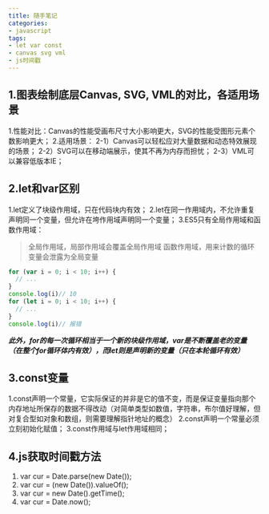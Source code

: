 ```yaml
---
title: 随手笔记
categories: 
- javascript
tags: 
- let var const
- canvas svg vml
- js时间戳
---
```


## 1.图表绘制底层Canvas, SVG, VML的对比，各适用场景
1.性能对比：Canvas的性能受画布尺寸大小影响更大，SVG的性能受图形元素个数影响更大；
2.适用场景：
2-1）Canvas可以轻松应对大量数据和动态特效展现的场景；
2-2）SVG可以在移动端展示，使其不再为内存而担忧；
2-3）VML可以兼容低版本IE；

## 2.let和var区别
1.let定义了块级作用域，只在代码块内有效；
2.let在同一作用域内，不允许重复声明同一个变量，但允许在垮作用域声明同一个变量；
3.ES5只有全局作用域和函数作用域：
> 全局作用域，局部作用域会覆盖全局作用域
> 函数作用域，用来计数的循环变量会泄露为全局变量
```js
for (var i = 0; i < 10; i++) {
  // ...
}
console.log(i)// 10
for (let i = 0; i < 10; i++) {
  // ...
}
console.log(i)// 报错
```
***此外，for的每一次循环相当于一个新的块级作用域，var是不断覆盖老的变量（在整个for循环体内有效），而let则是声明新的变量（只在本轮循环有效）***

## 3.const变量
1.const声明一个常量，它实际保证的并非是它的值不变，而是保证变量指向那个内存地址所保存的数据不得改动（对简单类型如数值，字符串，布尔值好理解，但对复合型如对象和数组，则需要理解指针地址的概念）
2.const声明一个常量必须立刻初始化赋值；
3.const作用域与let作用域相同；

## 4.js获取时间戳方法
1) var cur = Date.parse(new Date());
2) var cur = (new Date()).valueOf();
3) var cur = new Date().getTime();
4) var cur = Date.now();
